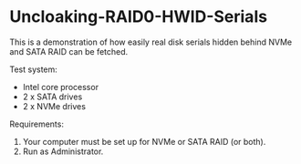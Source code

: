 # Uncloaking-RAID0-HWID-Serials
This is a demonstration of how easily real disk serials hidden behind NVMe and SATA RAID can be fetched.

Test system:
- Intel core processor
- 2 x SATA drives
- 2 x NVMe drives

Requirements:
1. Your computer must be set up for NVMe or SATA RAID (or both).
2. Run as Administrator.
